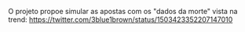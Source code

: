 O projeto propoe simular as apostas com os "dados da morte" vista na trend:
https://twitter.com/3blue1brown/status/1503423352207147010
